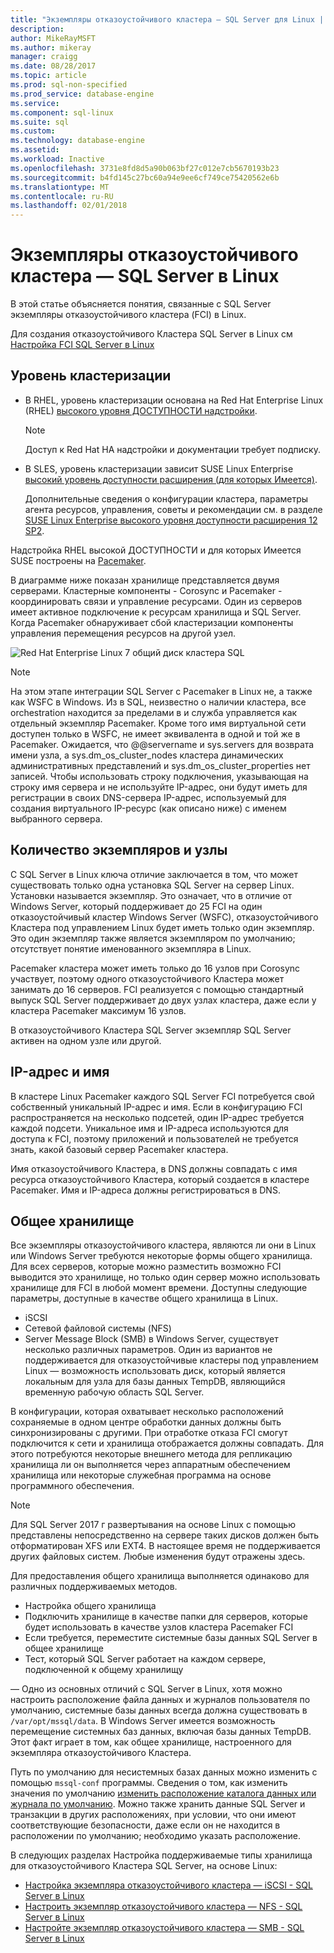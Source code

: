 ```yaml
---
title: "Экземпляры отказоустойчивого кластера — SQL Server для Linux | Документы Microsoft"
description: 
author: MikeRayMSFT
ms.author: mikeray
manager: craigg
ms.date: 08/28/2017
ms.topic: article
ms.prod: sql-non-specified
ms.prod_service: database-engine
ms.service: 
ms.component: sql-linux
ms.suite: sql
ms.custom: 
ms.technology: database-engine
ms.assetid: 
ms.workload: Inactive
ms.openlocfilehash: 3731e8fd8d5a90b063bf27c012e7cb5670193b23
ms.sourcegitcommit: b4fd145c27bc60a94e9ee6cf749ce75420562e6b
ms.translationtype: MT
ms.contentlocale: ru-RU
ms.lasthandoff: 02/01/2018
---
```

# <a name="failover-cluster-instances---sql-server-on-linux"></a>Экземпляры отказоустойчивого кластера — SQL Server в Linux

В этой статье объясняется понятия, связанные с SQL Server экземпляры отказоустойчивого кластера (FCI) в Linux. 

Для создания отказоустойчивого Кластера SQL Server в Linux см [Настройка FCI SQL Server в Linux](sql-server-linux-shared-disk-cluster-configure.md)

## <a name="the-clustering-layer"></a>Уровень кластеризации

* В RHEL, уровень кластеризации основана на Red Hat Enterprise Linux (RHEL) [высокого уровня ДОСТУПНОСТИ надстройки](https://access.redhat.com/documentation/en-US/Red_Hat_Enterprise_Linux/6/pdf/High_Availability_Add-On_Overview/Red_Hat_Enterprise_Linux-6-High_Availability_Add-On_Overview-en-US.pdf). 

    > [!NOTE] 
    > Доступ к Red Hat HA надстройки и документации требует подписку. 

* В SLES, уровень кластеризации зависит SUSE Linux Enterprise [высокий уровень доступности расширения (для которых Имеется)](https://www.suse.com/products/highavailability).

    Дополнительные сведения о конфигурации кластера, параметры агента ресурсов, управления, советы и рекомендации см. в разделе [SUSE Linux Enterprise высокого уровня доступности расширения 12 SP2](https://www.suse.com/documentation/sle-ha-12/index.html).

Надстройка RHEL высокой ДОСТУПНОСТИ и для которых Имеется SUSE построены на [Pacemaker](http://clusterlabs.org/).

В диаграмме ниже показан хранилище представляется двумя серверами. Кластерные компоненты - Corosync и Pacemaker - координировать связи и управление ресурсами. Один из серверов имеет активное подключение к ресурсам хранилища и SQL Server. Когда Pacemaker обнаруживает сбой кластеризации компоненты управления перемещения ресурсов на другой узел.  

![Red Hat Enterprise Linux 7 общий диск кластера SQL](./media/sql-server-linux-shared-disk-cluster-red-hat-7-configure/LinuxCluster.png) 


> [!NOTE]
> На этом этапе интеграции SQL Server с Pacemaker в Linux не, а также как WSFC в Windows. Из в SQL, неизвестно о наличии кластера, все orchestration находится за пределами в и служба управляется как отдельный экземпляр Pacemaker. Кроме того имя виртуальной сети доступен только в WSFC, не имеет эквивалента в одной и той же в Pacemaker. Ожидается, что @@servername и sys.servers для возврата имени узла, а sys.dm_os_cluster_nodes кластера динамических административных представлений и sys.dm_os_cluster_properties нет записей. Чтобы использовать строку подключения, указывающая на строку имя сервера и не используйте IP-адрес, они будут иметь для регистрации в своих DNS-сервера IP-адрес, используемый для создания виртуального IP-ресурс (как описано ниже) с именем выбранного сервера.

## <a name="number-of-instances-and-nodes"></a>Количество экземпляров и узлы

С SQL Server в Linux ключа отличие заключается в том, что может существовать только одна установка SQL Server на сервер Linux. Установки называется экземпляр. Это означает, что в отличие от Windows Server, который поддерживает до 25 FCI на один отказоустойчивый кластер Windows Server (WSFC), отказоустойчивого Кластера под управлением Linux будет иметь только один экземпляр. Это один экземпляр также является экземпляром по умолчанию; отсутствует понятие именованного экземпляра в Linux. 

Pacemaker кластера может иметь только до 16 узлов при Corosync участвует, поэтому одного отказоустойчивого Кластера может занимать до 16 серверов. FCI реализуется с помощью стандартный выпуск SQL Server поддерживает до двух узлах кластера, даже если у кластера Pacemaker максимум 16 узлов.

В отказоустойчивого Кластера SQL Server экземпляр SQL Server активен на одном узле или другой.

## <a name="ip-address-and-name"></a>IP-адрес и имя
В кластере Linux Pacemaker каждого SQL Server FCI потребуется свой собственный уникальный IP-адрес и имя. Если в конфигурацию FCI распространяется на несколько подсетей, один IP-адрес требуется каждой подсети. Уникальное имя и IP-адреса используются для доступа к FCI, поэтому приложений и пользователей не требуется знать, какой базовый сервер Pacemaker кластера.

Имя отказоустойчивого Кластера, в DNS должны совпадать с имя ресурса отказоустойчивого Кластера, который создается в кластере Pacemaker.
Имя и IP-адреса должны регистрироваться в DNS.

## <a name="shared-storage"></a>Общее хранилище
Все экземпляры отказоустойчивого кластера, являются ли они в Linux или Windows Server требуются некоторые формы общего хранилища. Для всех серверов, которые можно разместить возможно FCI выводится это хранилище, но только один сервер можно использовать хранилище для FCI в любой момент времени. Доступны следующие параметры, доступные в качестве общего хранилища в Linux.

- iSCSI
- Сетевой файловой системы (NFS)
- Server Message Block (SMB) в Windows Server, существует несколько различных параметров. Один из вариантов не поддерживается для отказоустойчивые кластеры под управлением Linux — возможность использовать диск, который является локальным для узла для базы данных TempDB, являющийся временную рабочую область SQL Server.

В конфигурации, которая охватывает несколько расположений сохраняемые в одном центре обработки данных должны быть синхронизированы с другими. При отработке отказа FCI смогут подключится к сети и хранилища отображается должны совпадать. Для этого потребуются некоторые внешнего метода для репликацию хранилища ли он выполняется через аппаратным обеспечением хранилища или некоторые служебная программа на основе программного обеспечения. 

>[!NOTE]
>Для SQL Server 2017 г развертывания на основе Linux с помощью представлены непосредственно на сервере таких дисков должен быть отформатирован XFS или EXT4. В настоящее время не поддерживается других файловых систем. Любые изменения будут отражены здесь.

Для предоставления общего хранилища выполняется одинаково для различных поддерживаемых методов.

- Настройка общего хранилища
- Подключить хранилище в качестве папки для серверов, которые будет использовать в качестве узлов кластера Pacemaker FCI
- Если требуется, переместите системные базы данных SQL Server в общее хранилище
- Тест, который SQL Server работает на каждом сервере, подключенной к общему хранилищу

— Одно из основных отличий с SQL Server в Linux, хотя можно настроить расположение файла данных и журналов пользователя по умолчанию, системные базы данных всегда должна существовать в `/var/opt/mssql/data`. В Windows Server имеется возможность перемещение системных баз данных, включая базы данных TempDB. Этот факт играет в том, как общее хранилище, настроенного для экземпляра отказоустойчивого Кластера.

Путь по умолчанию для несистемных базах данных можно изменить с помощью `mssql-conf` программы. Сведения о том, как изменить значения по умолчанию [изменить расположение каталога данных или журнала по умолчанию](sql-server-linux-configure-mssql-conf.md#datadir). Можно также хранить данные SQL Server и транзакции в других расположениях, при условии, что они имеют соответствующие безопасности, даже если он не находится в расположении по умолчанию; необходимо указать расположение.

В следующих разделах Настройка поддерживаемые типы хранилища для отказоустойчивого Кластера SQL Server, на основе Linux:

- [Настройка экземпляра отказоустойчивого кластера — iSCSI - SQL Server в Linux](sql-server-linux-shared-disk-cluster-configure-iscsi.md)
- [Настроить экземпляр отказоустойчивого кластера — NFS - SQL Server в Linux](sql-server-linux-shared-disk-cluster-configure-nfs.md)
- [Настройте экземпляр отказоустойчивого кластера — SMB - SQL Server в Linux](sql-server-linux-shared-disk-cluster-configure-smb.md)
